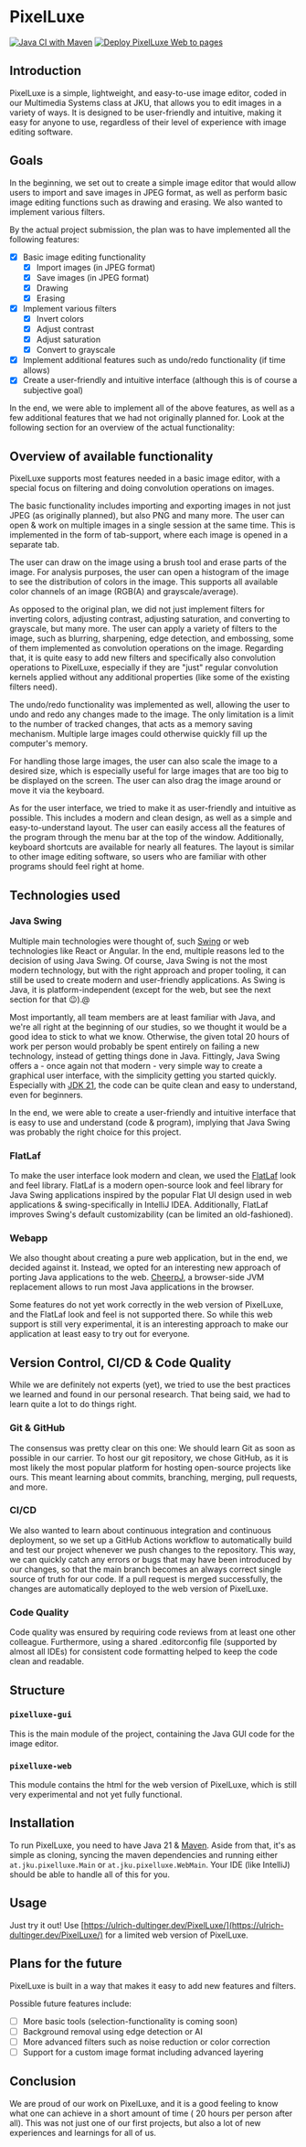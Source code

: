 # PixelLuxe

[![Java CI with Maven](https://github.com/VanDulti/PixelLuxe/actions/workflows/pr.yml/badge.svg)](https://github.com/VanDulti/PixelLuxe/actions/workflows/pr.yml)
[![Deploy PixelLuxe Web to pages](https://github.com/VanDulti/PixelLuxe/actions/workflows/pages.yml/badge.svg)](https://github.com/VanDulti/PixelLuxe/actions/workflows/pages.yml)

## Introduction

PixelLuxe is a simple, lightweight, and easy-to-use image editor, coded in our Multimedia Systems class at JKU, that
allows you to edit images in a variety of ways.
It is designed to be user-friendly and intuitive, making it easy for anyone to use, regardless of their level of
experience with image editing software.

## Goals

In the beginning, we set out to create a simple image editor that would allow users to import and save images in JPEG
format, as well as perform basic image editing functions such as drawing and erasing. We also wanted to implement
various filters.

By the actual project submission, the plan was to have implemented all the following features:

- [x] Basic image editing functionality
    - [x] Import images (in JPEG format)
    - [x] Save images (in JPEG format)
    - [x] Drawing
    - [x] Erasing
- [x] Implement various filters
    - [x] Invert colors
    - [x] Adjust contrast
    - [x] Adjust saturation
    - [x] Convert to grayscale
- [x] Implement additional features such as undo/redo functionality (if time allows)
- [x] Create a user-friendly and intuitive interface (although this is of course a subjective goal)

In the end, we were able to implement all of the above features, as well as a few additional features that we had not
originally planned for.
Look at the following section for an overview of the actual functionality:

## Overview of available functionality

PixelLuxe supports most features needed in a basic image editor, with a special focus on filtering and doing convolution
operations on images.

The basic functionality includes importing and exporting images in not just JPEG (as originally planned), but also PNG
and many more.
The user can open & work on multiple images in a single session at the same time.
This is implemented in the form of tab-support, where each image is opened in a separate tab.

The user can draw on the image using a brush tool and erase parts of the image.
For analysis purposes, the user can open a histogram of the image to see the distribution of colors in the image.
This supports all available color channels of an image (RGB(A) and grayscale/average).

As opposed to the original plan, we did not just implement filters for inverting colors, adjusting contrast, adjusting
saturation, and converting to grayscale, but many more.
The user can apply a variety of filters to the image, such as blurring, sharpening, edge detection, and embossing, some
of them implemented as convolution operations on the image.
Regarding that, it is quite easy to add new filters and specifically also convolution operations to PixelLuxe,
especially if they are "just" regular convolution kernels applied without any additional properties (like some of the
existing filters need).

The undo/redo functionality was implemented as well, allowing the user to undo and redo any changes made to the image.
The only limitation is a limit to the number of tracked changes, that acts as a memory saving mechanism.
Multiple large images could otherwise quickly fill up the computer's memory.

For handling those large images, the user can also scale the image to a desired size, which is especially useful for
large images that are too big to be displayed on the screen.
The user can also drag the image around or move it via the keyboard.

As for the user interface, we tried to make it as user-friendly and intuitive as possible.
This includes a modern and clean design, as well as a simple and easy-to-understand layout.
The user can easily access all the features of the program through the menu bar at the top of the window.
Additionally, keyboard shortcuts are available for nearly all features.
The layout is similar to other image editing software, so users who are familiar with other programs should feel right
at home.

## Technologies used

### Java Swing

Multiple main technologies were thought of,
such [Swing](https://docs.oracle.com/javase%2F7%2Fdocs%2Fapi%2F/javax/swing/package-summary.html) or web technologies
like React or Angular.
In the end, multiple reasons led to the decision of using Java Swing.
Of course, Java Swing is not the most modern technology, but with the right approach and proper tooling, it can still be
used to create modern and user-friendly applications.
As Swing is Java, it is platform-independent (except for the web, but see the next section for that 😉).@

Most importantly, all team members are at least familiar with Java, and we're all right at the beginning of our studies,
so we thought it would be a good idea to stick to what we know.
Otherwise, the given total 20 hours of work per person would probably be spent entirely on failing a new technology,
instead of getting things done in Java.
Fittingly, Java Swing offers a - once again not that modern - very simple way to create a graphical user interface, with
the simplicity getting you started quickly.
Especially with [JDK 21](https://openjdk.org/projects/jdk/21/), the code can be quite clean and easy to understand, even
for beginners.

In the end, we were able to create a user-friendly and intuitive interface that is easy to use and understand (code &
program), implying that Java Swing was probably the right choice for this project.

### FlatLaf

To make the user interface look modern and clean, we used the [FlatLaf](https://www.formdev.com/flatlaf/) look and feel
library.
FlatLaf is a modern open-source look and feel library for Java Swing applications inspired by the popular Flat UI design
used in web applications & swing-specifically in IntelliJ IDEA.
Additionally, FlatLaf improves Swing's default customizability (can be limited an old-fashioned).

### Webapp

We also thought about creating a pure web application, but in the end, we decided against it.
Instead, we opted for an interesting new approach of porting Java applications to the web.
[CheerpJ](https://cheerpj.com), a browser-side JVM replacement allows to run most Java applications in the browser.

Some features do not yet work correctly in the web version of PixelLuxe, and the FlatLaf look and feel is not supported
there.
So while this web support is still very experimental, it is an interesting approach to make our application at
least easy to try out for everyone.

## Version Control, CI/CD & Code Quality

While we are definitely not experts (yet), we tried to use the best practices we learned and found in our personal
research.
That being said, we had to learn quite a lot to do things right.

### Git & GitHub

The consensus was pretty clear on this one: We should learn Git as soon as possible in our carrier. To host our git
repository, we chose GitHub, as it is most likely the most popular platform for hosting open-source projects like ours.
This meant learning about commits, branching, merging, pull requests, and more.

### CI/CD

We also wanted to learn about continuous integration and continuous deployment, so we set up a GitHub Actions workflow
to automatically build and test our project whenever we push changes to the repository. This way, we can quickly catch
any errors or bugs that may have been introduced by our changes, so that the main branch becomes an always correct
single source of truth for our code.
If a pull request is merged successfully, the changes are automatically deployed to the web version of PixelLuxe.

### Code Quality

Code quality was ensured by requiring code reviews from at least one other colleague.
Furthermore, using a shared .editorconfig file (supported by almost all IDEs) for consistent code formatting helped to
keep the code clean and readable.

## Structure

### `pixelluxe-gui`

This is the main module of the project, containing the Java GUI code for the image editor.

### `pixelluxe-web`

This module contains the html for the web version of PixelLuxe, which is still very experimental and not yet fully
functional.

## Installation

To run PixelLuxe, you need to have Java 21 & [Maven](https://maven.apache.org).
Aside from that, it's as simple as cloning, syncing the maven dependencies and running either `at.jku.pixelluxe.Main`
or `at.jku.pixelluxe.WebMain`.
Your IDE (like IntelliJ) should be able to handle all of this for you.

## Usage

Just try it out! Use [https://ulrich-dultinger.dev/PixelLuxe/](https://ulrich-dultinger.dev/PixelLuxe/) for a limited
web version of PixelLuxe.

## Plans for the future

PixelLuxe is built in a way that makes it easy to add new features and filters.

Possible future features include:

- [ ] More basic tools (selection-functionality is coming soon)
- [ ] Background removal using edge detection or AI
- [ ] More advanced filters such as noise reduction or color correction
- [ ] Support for a custom image format including advanced layering

## Conclusion

We are proud of our work on PixelLuxe, and it is a good feeling to know what one can achieve in a short amount of time (
20 hours per person after all).
This was not just one of our first projects, but also a lot of new experiences and learnings for all of us.
